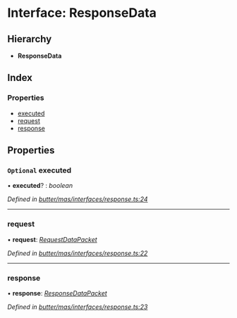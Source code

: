 
# Interface: ResponseData

## Hierarchy

* **ResponseData**

## Index

### Properties

* [executed](_butter_mas_interfaces_response_.responsedata.md#optional-executed)
* [request](_butter_mas_interfaces_response_.responsedata.md#request)
* [response](_butter_mas_interfaces_response_.responsedata.md#response)

## Properties

### `Optional` executed

• **executed**? : *boolean*

*Defined in [butter/mas/interfaces/response.ts:24](https://github.com/butter-robotics/Butter.MAS.JavascriptAPI/blob/3caa871/butter/mas/interfaces/response.ts#L24)*

___

###  request

• **request**: *[RequestDataPacket](_butter_mas_interfaces_response_.requestdatapacket.md)*

*Defined in [butter/mas/interfaces/response.ts:22](https://github.com/butter-robotics/Butter.MAS.JavascriptAPI/blob/3caa871/butter/mas/interfaces/response.ts#L22)*

___

###  response

• **response**: *[ResponseDataPacket](_butter_mas_interfaces_response_.responsedatapacket.md)*

*Defined in [butter/mas/interfaces/response.ts:23](https://github.com/butter-robotics/Butter.MAS.JavascriptAPI/blob/3caa871/butter/mas/interfaces/response.ts#L23)*
